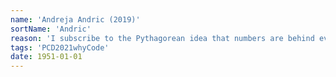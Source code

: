 ```yaml
---
name: 'Andreja Andric (2019)'
sortName: 'Andric'
reason: 'I subscribe to the Pythagorean idea that numbers are behind everything. With this in mind, coding helps me connect to the hidden side of the world and is a form of contemplative action'
tags: 'PCD2021whyCode'
date: 1951-01-01
---
```

